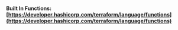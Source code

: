 #### Built In Functions: [https://developer.hashicorp.com/terraform/language/functions](https://developer.hashicorp.com/terraform/language/functions)